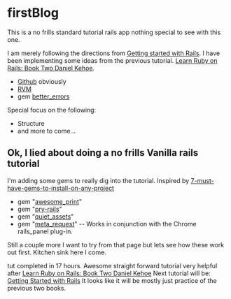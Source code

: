 # firstBlog
This is a no frills standard tutorial rails app nothing special to see with this one.

I am merely following the directions from [Getting started with Rails]( http://guides.rubyonrails.org/getting_started.html). I have been implementing some ideas from the previous tutorial. [Learn Ruby on Rails: Book Two Daniel Kehoe](http://learn-rails.com/learn-ruby-on-rails.html). 

  - [Github](github.com) obviously
  - [RVM](rvm.io)
  - gem [better_errors](https://github.com/charliesome/better_errors)

Special focus on the following:
- Structure
- and more to come...

## Ok, I lied about doing a no frills Vanilla rails tutorial
I'm adding some gems to really dig into the tutorial. Inspired by [7-must-have-gems-to-install-on-any-project](http://www.rubyonrails365.com/7-must-have-gems-to-install-on-any-project/)
- gem "[awesome_print](https://github.com/michaeldv/awesome_print)"
- gem "[pry-rails](https://github.com/rweng/pry-rails)"
- gem "[quiet_assets](https://github.com/evrone/quiet_assets)"
- gem "[meta_request](https://github.com/dejan/rails_panel/tree/master/meta_request)" -- Works in conjunction with the Chrome rails_panel plug-in.

Still a couple more I want to try from that page but lets see how these work out first.
Kitchen sink here I come.

tut completed in 17 hours.
Awesome straight forward tutorial very helpful after [Learn Ruby on Rails: Book Two Daniel Kehoe](http://learn-rails.com/)
Next tutorial will be:
[Getting Started with Rails](https://www.railstutorial.org/book)
It looks like it will be mostly just practice of the previous two books.
